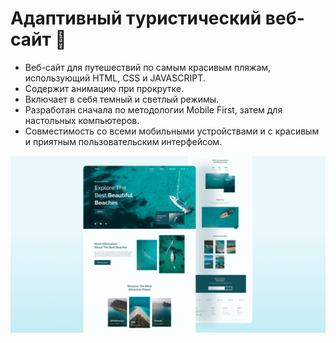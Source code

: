 # Адаптивный туристический веб-сайт 🌊

- Веб-сайт для путешествий по самым красивым пляжам, использующий HTML, CSS и JAVASCRIPT.
- Содержит анимацию при прокрутке.
- Включает в себя темный и светлый режимы.
- Разработан сначала по методологии Mobile First, затем для настольных компьютеров.
- Совместимость со всеми мобильными устройствами и с красивым и приятным пользовательским интерфейсом.

![travel-website](/preview.png)
